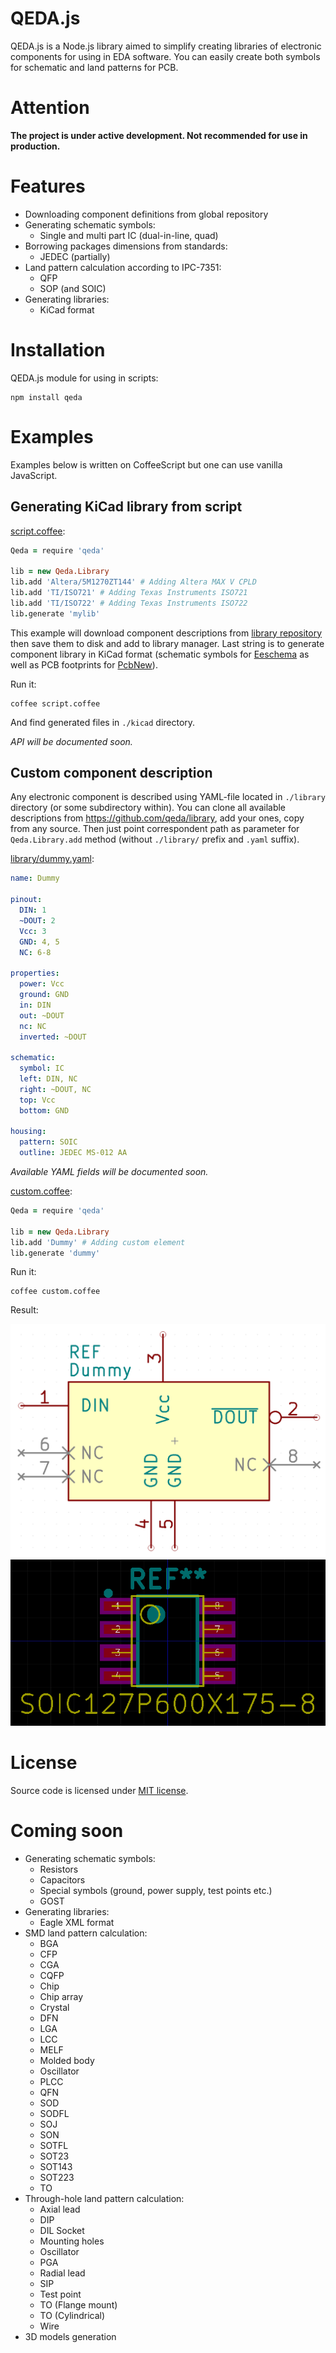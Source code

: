 QEDA.js
=======

QEDA.js is a Node.js library aimed to simplify creating libraries of electronic components for using in EDA software. You can easily create both symbols for schematic and land patterns for PCB.

Attention
=========

**The project is under active development. Not recommended for use in production.**

Features
========

* Downloading component definitions from global repository
* Generating schematic symbols:
  - Single and multi part IC (dual-in-line, quad)
* Borrowing packages dimensions from standards:
  - JEDEC (partially)
* Land pattern calculation according to IPC-7351:
  - QFP
  - SOP (and SOIC)
* Generating libraries:
  - KiCad format

Installation
============

QEDA.js module for using in scripts:

    npm install qeda


Examples
========

Examples below is written on CoffeeScript but one can use vanilla JavaScript.

Generating KiCad library from script
------------------------------------

[script.coffee](./examples/script/script.coffee):

```coffeescript
Qeda = require 'qeda'

lib = new Qeda.Library
lib.add 'Altera/5M1270ZT144' # Adding Altera MAX V CPLD
lib.add 'TI/ISO721' # Adding Texas Instruments ISO721
lib.add 'TI/ISO722' # Adding Texas Instruments ISO722
lib.generate 'mylib'
```

This example will download component descriptions from [library repository](https://github.com/qeda/library/) then save them to disk and add to library manager. Last string is to generate component library in KiCad format (schematic symbols for [Eeschema](http://kicad-pcb.org/discover/eeschema/) as well as PCB footprints for [PcbNew](http://kicad-pcb.org/discover/pcbnew/)).

Run it:

    coffee script.coffee

And find generated files in `./kicad` directory.

_API will be documented soon._

Custom component description
----------------------------

Any electronic component is described using YAML-file located in `./library` directory (or some subdirectory within). You can clone all available descriptions from <https://github.com/qeda/library>, add your ones, copy from any source. Then just point correspondent path as parameter for `Qeda.Library.add` method (without `./library/` prefix and `.yaml` suffix).

[library/dummy.yaml](./examples/custom/library/dummy.yaml):

```yaml
name: Dummy

pinout:
  DIN: 1
  ~DOUT: 2
  Vcc: 3
  GND: 4, 5
  NC: 6-8

properties:
  power: Vcc
  ground: GND
  in: DIN
  out: ~DOUT
  nc: NC
  inverted: ~DOUT

schematic:
  symbol: IC
  left: DIN, NC
  right: ~DOUT, NC
  top: Vcc
  bottom: GND

housing:
  pattern: SOIC
  outline: JEDEC MS-012 AA
```

_Available YAML fields will be documented soon._

[custom.coffee](./examples/custom/custom.coffee):

```coffeescript
Qeda = require 'qeda'

lib = new Qeda.Library
lib.add 'Dummy' # Adding custom element
lib.generate 'dummy'
```

Run it:

    coffee custom.coffee

Result:

![Symbol](./doc/images/dummy.png)
![Footprint](./doc/images/soic.png)

License
=======

Source code is licensed under [MIT license](./LICENSE.md).

Coming soon
===========

* Generating schematic symbols:
  - Resistors
  - Capacitors
  - Special symbols (ground, power supply, test points etc.)
  - GOST
* Generating libraries:
  - Eagle XML format
* SMD land pattern calculation:
  - BGA
  - CFP
  - CGA
  - CQFP
  - Chip
  - Chip array
  - Crystal
  - DFN
  - LGA
  - LCC
  - MELF
  - Molded body
  - Oscillator
  - PLCC
  - QFN
  - SOD
  - SODFL
  - SOJ
  - SON
  - SOTFL
  - SOT23
  - SOT143
  - SOT223
  - TO
* Through-hole land pattern calculation:
  - Axial lead
  - DIP
  - DIL Socket
  - Mounting holes
  - Oscillator
  - PGA
  - Radial lead
  - SIP
  - Test point
  - TO (Flange mount)
  - TO (Cylindrical)
  - Wire
* 3D models generation
